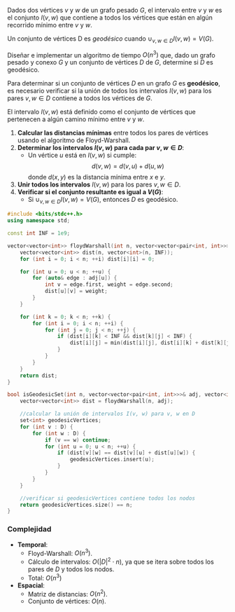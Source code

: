 Dados dos vértices $v$ y $w$ de un grafo pesado $G$, el intervalo entre $v$ y $w$ es el conjunto $I(v, w)$ que contiene a todos los vértices que están en algún recorrido mínimo entre $v$ y $w$.

Un conjunto de vértices D es $geodésico$ cuando $\cup_{v,w \in D} I(v, w) = V (G)$. 

Diseñar e implementar un algoritmo de tiempo $O(n^3)$ que, dado un grafo pesado y conexo $G$ y un conjunto de vértices $D$ de $G$, determine si $D$ es geodésico.

Para determinar si un conjunto de vértices $D$ en un grafo $G$ es **geodésico**, es necesario verificar si la unión de todos los intervalos $I(v, w)$ para los pares $v, w \in D$ contiene a todos los vértices de $G$.

El intervalo $I(v, w)$ está definido como el conjunto de vértices que pertenecen a algún camino mínimo entre $v$ y $w$.

1. **Calcular las distancias mínimas** entre todos los pares de vértices usando el algoritmo de Floyd-Warshall.
2. **Determinar los intervalos $I(v, w)$ para cada par $v, w \in D$**:
   - Un vértice $u$ está en $I(v, w)$ si cumple:
    $$d(v, w) = d(v, u) + d(u, w)$$
    donde $d(x, y)$ es la distancia mínima entre $x$ e $y$.
3. **Unir todos los intervalos** $I(v, w)$ para los pares $v, w \in D$.
4. **Verificar si el conjunto resultante es igual a $V(G)$**:
   - Si $\cup_{v, w \in D} I(v, w) = V(G)$, entonces $D$ es geodésico.

```cpp
#include <bits/stdc++.h>
using namespace std;

const int INF = 1e9;

vector<vector<int>> floydWarshall(int n, vector<vector<pair<int, int>>>& adj) {
    vector<vector<int>> dist(n, vector<int>(n, INF));
    for (int i = 0; i < n; ++i) dist[i][i] = 0;

    for (int u = 0; u < n; ++u) {
        for (auto& edge : adj[u]) {
            int v = edge.first, weight = edge.second;
            dist[u][v] = weight;
        }
    }

    for (int k = 0; k < n; ++k) {
        for (int i = 0; i < n; ++i) {
            for (int j = 0; j < n; ++j) {
                if (dist[i][k] < INF && dist[k][j] < INF) {
                    dist[i][j] = min(dist[i][j], dist[i][k] + dist[k][j]);
                }
            }
        }
    }
    return dist;
}

bool isGeodesicSet(int n, vector<vector<pair<int, int>>>& adj, vector<int>& D) {
    vector<vector<int>> dist = floydWarshall(n, adj);

    //calcular la unión de intervalos I(v, w) para v, w en D
    set<int> geodesicVertices;
    for (int v : D) {
        for (int w : D) {
            if (v == w) continue;
            for (int u = 0; u < n; ++u) {
                if (dist[v][w] == dist[v][u] + dist[u][w]) {
                    geodesicVertices.insert(u);
                }
            }
        }
    }

    //verificar si geodesicVertices contiene todos los nodos
    return geodesicVertices.size() == n;
}
```

### Complejidad
- **Temporal**:
  - Floyd-Warshall: $O(n^3)$.
  - Cálculo de intervalos: $O(|D|^2 \cdot n)$, ya que se itera sobre todos los pares de $D$ y todos los nodos.
  - Total: $O(n^3)$
- **Espacial**:
  - Matriz de distancias: $O(n^2)$.
  - Conjunto de vértices: $O(n)$.